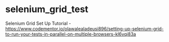 # selenium_grid_test
Selenium Grid Set Up Tutorial - https://www.codementor.io/olawalealadeusi896/setting-up-selenium-grid-to-run-your-tests-in-parallel-on-multiple-browsers-kl6vqi83a
